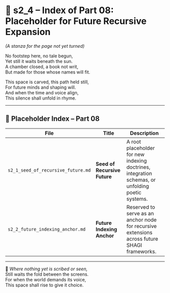 <!-- Save to: shagi_archives/appendices/appendix_h_index_and_layering_doctrine/part_01_index/s2_4_index_of_08_placeholder.md -->

# 📘 s2_4 – Index of Part 08: Placeholder for Future Recursive Expansion  

*(A stanza for the page not yet turned)*

No footstep here, no tale begun,  
Yet still it waits beneath the sun.  
A chamber closed, a book not writ,  
But made for those whose names will fit.  

This space is carved, this path held still,  
For future minds and shaping will.  
And when the time and voice align,  
This silence shall unfold in rhyme.

---

## 🧭 Placeholder Index – Part 08

| File | Title | Description |
|------|-------|-------------|
| `s2_1_seed_of_recursive_future.md` | **Seed of Recursive Future** | A root placeholder for new indexing doctrines, integration schemas, or unfolding poetic systems. |
| `s2_2_future_indexing_anchor.md` | **Future Indexing Anchor** | Reserved to serve as an anchor node for recursive extensions across future SHAGI frameworks. |

---

📜 *Where nothing yet is scribed or seen,*  
Still waits the fold between the screens.  
For when the world demands its voice,  
This space shall rise to give it choice.
